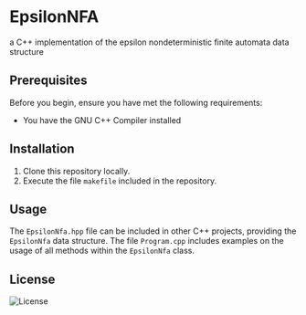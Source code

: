 # EpsilonNFA
a C++ implementation of the epsilon nondeterministic finite automata data structure

## Prerequisites

Before you begin, ensure you have met the following requirements:
- You have the GNU C++ Compiler installed

## Installation

1. Clone this repository locally.
2. Execute the file `makefile` included in the repository.

## Usage

The `EpsilonNfa.hpp` file can be included in other C++ projects, providing the `EpsilonNfa` data structure. The file `Program.cpp` includes examples on the usage of all methods within the `EpsilonNfa` class.

## License

![License](https://img.shields.io/github/license/winggar/EpsilonNFA?style=for-the-badge)
